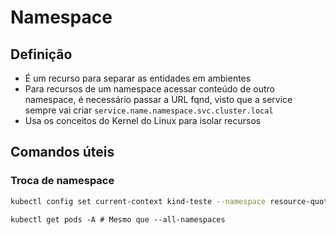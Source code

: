 # Namespace

## Definição
- É um recurso para separar as entidades em ambientes
- Para recursos de um namespace acessar conteúdo de outro namespace, é necessário passar a URL fqnd, visto que a service sempre vai criar `service.name.namespace.svc.cluster.local`
- Usa os conceitos do Kernel do Linux para isolar recursos 

## Comandos úteis

### Troca de namespace
``` bash
kubectl config set current-context kind-teste --namespace resource-quota
```

```shell\
kubectl get pods -A # Mesmo que --all-namespaces
```